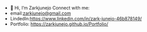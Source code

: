 - 👋 Hi, I’m Zarkjunejo
Connect with me:
- email:zarkjunejo@gmail.com
- LindedIn:https://www.linkedin.com/in/zark-junejo-46b878149/
- Portfolio: https://zarkjunejo.github.io/Portfolio/
